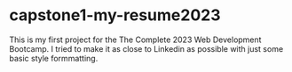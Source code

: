 # capstone1-my-resume2023

This is my first project for the The Complete 2023 Web Development Bootcamp. I tried to make it as close to Linkedin as possible with just some basic style formmatting.
